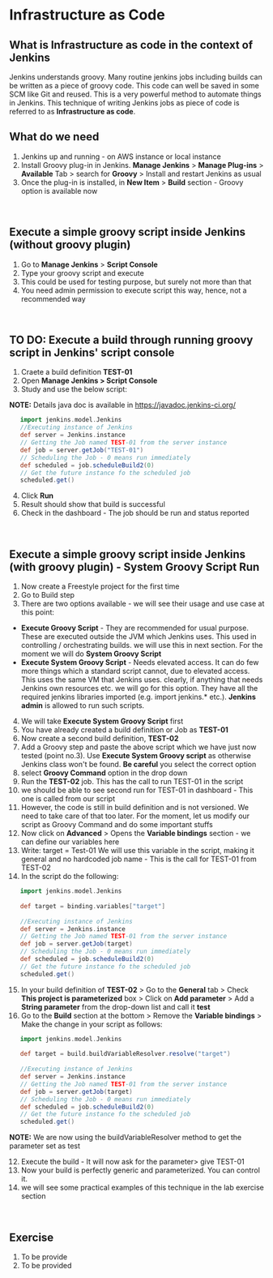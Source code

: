 # Infrastructure as Code

## What is Infrastructure as code in the context of Jenkins

Jenkins understands groovy. Many routine jenkins jobs including builds can be written as a piece of groovy code. This code can well be saved in some SCM like Git and reused. This is a very powerful method to automate things in Jenkins. This technique of writing Jenkins jobs as piece of code is referred to as **Infrastructure as code**.
<br>

## What do we need
1. Jenkins up and running - on AWS instance or local instance
2. Install Groovy plug-in in Jenkins. **Manage Jenkins** > **Manage Plug-ins** > **Available** Tab > search for **Groovy** > Install and restart Jenkins as usual
3. Once the plug-in is installed, in **New Item** > **Build** section - Groovy option is available now
<br>

## Execute a simple groovy script inside Jenkins (without groovy plugin)
1. Go to **Manage Jenkins** > **Script Console**
2. Type your groovy script and execute
3. This could be used for testing purpose, but surely not more than that
4. You need admin permission to execute script this way, hence, not a recommended way
<br>

## TO DO: Execute a build through running groovy script in Jenkins' script console
1. Craete a build definition **TEST-01**
2. Open **Manage Jenkins > Script Console**
3. Study and use the below script:

**NOTE:** Details java doc is available in https://javadoc.jenkins-ci.org/

```groovy
   import jenkins.model.Jenkins
   //Executing instance of Jenkins
   def server = Jenkins.instance
   // Getting the Job named TEST-01 from the server instance
   def job = server.getJob("TEST-01")
   // Scheduling the Job - 0 means run immediately
   def scheduled = job.scheduleBuild2(0)
   // Get the future instance fo the scheduled job
   scheduled.get()
```

4. Click **Run**
5. Result should show that build is successful
6. Check in the dashboard - The job should be run and status reported
<br>

## Execute a simple groovy script inside Jenkins (with groovy plugin) - System Groovy Script Run
1. Now create a Freestyle project for the first time
2. Go to Build step
3. There are two options available - we will see their usage and use case at this point:
* **Execute Groovy Script** - They are recommended for usual purpose. These are executed outside the JVM which Jenkins uses. This used in controlling / orchestrating builds. we will use this in next section. For the moment we will do **System Groovy Script**
* **Execute System Groovy Script** - Needs elevated access. It can do few more things which a standard script cannot, due to elevated access. This uses the same VM that Jenkins uses. clearly, if anything that needs Jenkins own resources etc. we will go for this option. They have all the required jenkins libraries imported (e.g. import jenkins.* etc.). **Jenkins admin** is allowed to run such scripts.
4. We will take **Execute System Groovy Script** first
5. You have already created a build definition or Job as **TEST-01**
6. Now create a second build definition, **TEST-02**
7. Add a Groovy step and paste the above script which we have just now tested (point no.3). Use **Execute System Groovy script** as otherwise Jenkins class won't be found. **Be careful** you select the correct option
8. select **Groovy Command** option in the drop down
9. Run the **TEST-02** job. This has the call to run TEST-01 in the script
10. we should be able to see second run for TEST-01 in dashboard - This one is called from our script
11. However, the code is still in build definition and is not versioned. We need to take care of that too later. For the moment, let us modify our script as Groovy Command and do some important stuffs
12. Now click on **Advanced** > Opens the **Variable bindings** section - we can define our variables here
13. Write: target = Test-01 We will use this variable in the script, making it general and no hardcoded job name - This is the call for TEST-01 from TEST-02
14. In the script do the following:

```groovy
   import jenkins.model.Jenkins
   
   def target = binding.variables["target"]
   
   //Executing instance of Jenkins
   def server = Jenkins.instance
   // Getting the Job named TEST-01 from the server instance
   def job = server.getJob(target)
   // Scheduling the Job - 0 means run immediately
   def scheduled = job.scheduleBuild2(0)
   // Get the future instance fo the scheduled job
   scheduled.get()
```
15. In your build definition of **TEST-02** > Go to the **General** tab > Check **This project is parameterized** box > Click on **Add parameter** > Add a **String parameter** from the drop-down list and call it **test**
16. Go to the **Build** section at the bottom > Remove the **Variable bindings** > Make the change in your script as follows:

```groovy
   import jenkins.model.Jenkins
   
   def target = build.buildVariableResolver.resolve("target")
   
   //Executing instance of Jenkins
   def server = Jenkins.instance
   // Getting the Job named TEST-01 from the server instance
   def job = server.getJob(target)
   // Scheduling the Job - 0 means run immediately
   def scheduled = job.scheduleBuild2(0)
   // Get the future instance fo the scheduled job
   scheduled.get()
```
**NOTE:** We are now using the buildVariableResolver method to get the parameter set as test

12. Execute the build - It will now ask for the parameter> give TEST-01
13. Now your build is perfectly generic and parameterized. You can control it.
10. we will see some practical examples of this technique in the lab exercise section

<br>

## Exercise
1. To be provide
2. To be provided

